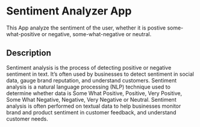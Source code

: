 # Sentiment Analyzer App
This App analyze the sentiment of the user, whether it is postive some-what-positive or negative, some-what-negative or neutral.

## Description
Sentiment analysis is the process of detecting positive or negative sentiment in text. It’s often used by businesses to detect sentiment in social data, gauge brand reputation, and understand customers. Sentiment analysis is a natural language processing (NLP) technique used to determine whether data is Some What Positive, Positive, Very Positive, Some What Negative, Negative, Very Negative or Neutral. Sentiment analysis is often performed on textual data to help businesses monitor brand and product sentiment in customer feedback, and understand customer needs.

